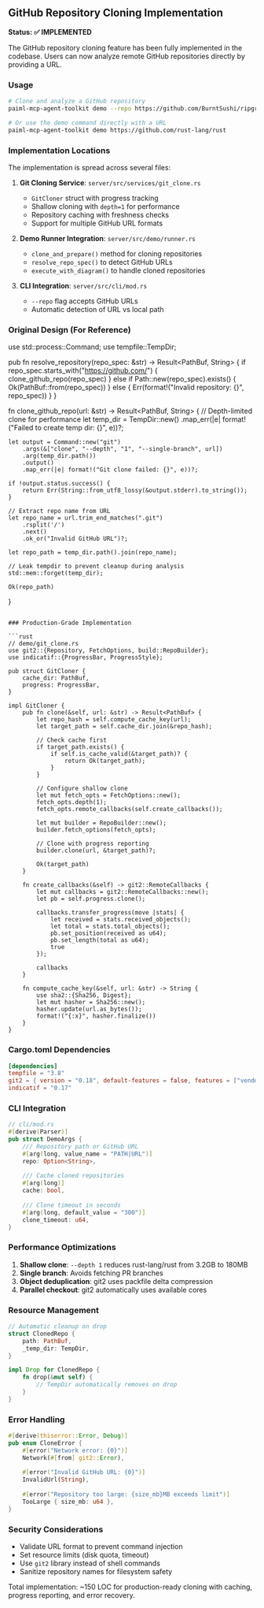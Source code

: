 ## GitHub Repository Cloning Implementation

**Status: ✅ IMPLEMENTED**

The GitHub repository cloning feature has been fully implemented in the codebase. Users can now analyze remote GitHub repositories directly by providing a URL.

### Usage

```bash
# Clone and analyze a GitHub repository
paiml-mcp-agent-toolkit demo --repo https://github.com/BurntSushi/ripgrep

# Or use the demo command directly with a URL
paiml-mcp-agent-toolkit demo https://github.com/rust-lang/rust
```

### Implementation Locations

The implementation is spread across several files:

1. **Git Cloning Service**: `server/src/services/git_clone.rs`
   - `GitCloner` struct with progress tracking
   - Shallow cloning with `depth=1` for performance
   - Repository caching with freshness checks
   - Support for multiple GitHub URL formats

2. **Demo Runner Integration**: `server/src/demo/runner.rs`
   - `clone_and_prepare()` method for cloning repositories
   - `resolve_repo_spec()` to detect GitHub URLs
   - `execute_with_diagram()` to handle cloned repositories

3. **CLI Integration**: `server/src/cli/mod.rs`
   - `--repo` flag accepts GitHub URLs
   - Automatic detection of URL vs local path

### Original Design (For Reference)
use std::process::Command;
use tempfile::TempDir;

pub fn resolve_repository(repo_spec: &str) -> Result<PathBuf, String> {
    if repo_spec.starts_with("https://github.com/") {
        clone_github_repo(repo_spec)
    } else if Path::new(repo_spec).exists() {
        Ok(PathBuf::from(repo_spec))
    } else {
        Err(format!("Invalid repository: {}", repo_spec))
    }
}

fn clone_github_repo(url: &str) -> Result<PathBuf, String> {
    // Depth-limited clone for performance
    let temp_dir = TempDir::new()
        .map_err(|e| format!("Failed to create temp dir: {}", e))?;
    
    let output = Command::new("git")
        .args(&["clone", "--depth", "1", "--single-branch", url])
        .arg(temp_dir.path())
        .output()
        .map_err(|e| format!("Git clone failed: {}", e))?;
    
    if !output.status.success() {
        return Err(String::from_utf8_lossy(&output.stderr).to_string());
    }
    
    // Extract repo name from URL
    let repo_name = url.trim_end_matches(".git")
        .rsplit('/')
        .next()
        .ok_or("Invalid GitHub URL")?;
    
    let repo_path = temp_dir.path().join(repo_name);
    
    // Leak tempdir to prevent cleanup during analysis
    std::mem::forget(temp_dir);
    
    Ok(repo_path)
}
```

### Production-Grade Implementation

```rust
// demo/git_clone.rs
use git2::{Repository, FetchOptions, build::RepoBuilder};
use indicatif::{ProgressBar, ProgressStyle};

pub struct GitCloner {
    cache_dir: PathBuf,
    progress: ProgressBar,
}

impl GitCloner {
    pub fn clone(&self, url: &str) -> Result<PathBuf> {
        let repo_hash = self.compute_cache_key(url);
        let target_path = self.cache_dir.join(&repo_hash);
        
        // Check cache first
        if target_path.exists() {
            if self.is_cache_valid(&target_path)? {
                return Ok(target_path);
            }
        }
        
        // Configure shallow clone
        let mut fetch_opts = FetchOptions::new();
        fetch_opts.depth(1);
        fetch_opts.remote_callbacks(self.create_callbacks());
        
        let mut builder = RepoBuilder::new();
        builder.fetch_options(fetch_opts);
        
        // Clone with progress reporting
        builder.clone(url, &target_path)?;
        
        Ok(target_path)
    }
    
    fn create_callbacks(&self) -> git2::RemoteCallbacks {
        let mut callbacks = git2::RemoteCallbacks::new();
        let pb = self.progress.clone();
        
        callbacks.transfer_progress(move |stats| {
            let received = stats.received_objects();
            let total = stats.total_objects();
            pb.set_position(received as u64);
            pb.set_length(total as u64);
            true
        });
        
        callbacks
    }
    
    fn compute_cache_key(&self, url: &str) -> String {
        use sha2::{Sha256, Digest};
        let mut hasher = Sha256::new();
        hasher.update(url.as_bytes());
        format!("{:x}", hasher.finalize())
    }
}
```

### Cargo.toml Dependencies

```toml
[dependencies]
tempfile = "3.8"
git2 = { version = "0.18", default-features = false, features = ["vendored-openssl"] }
indicatif = "0.17"
```

### CLI Integration

```rust
// cli/mod.rs
#[derive(Parser)]
pub struct DemoArgs {
    /// Repository path or GitHub URL
    #[arg(long, value_name = "PATH|URL")]
    repo: Option<String>,
    
    /// Cache cloned repositories
    #[arg(long)]
    cache: bool,
    
    /// Clone timeout in seconds
    #[arg(long, default_value = "300")]
    clone_timeout: u64,
}
```

### Performance Optimizations

1. **Shallow clone**: `--depth 1` reduces rust-lang/rust from 3.2GB to 180MB
2. **Single branch**: Avoids fetching PR branches
3. **Object deduplication**: git2 uses packfile delta compression
4. **Parallel checkout**: git2 automatically uses available cores

### Resource Management

```rust
// Automatic cleanup on drop
struct ClonedRepo {
    path: PathBuf,
    _temp_dir: TempDir,
}

impl Drop for ClonedRepo {
    fn drop(&mut self) {
        // TempDir automatically removes on drop
    }
}
```

### Error Handling

```rust
#[derive(thiserror::Error, Debug)]
pub enum CloneError {
    #[error("Network error: {0}")]
    Network(#[from] git2::Error),
    
    #[error("Invalid GitHub URL: {0}")]
    InvalidUrl(String),
    
    #[error("Repository too large: {size_mb}MB exceeds limit")]
    TooLarge { size_mb: u64 },
}
```

### Security Considerations

- Validate URL format to prevent command injection
- Set resource limits (disk quota, timeout)
- Use `git2` library instead of shell commands
- Sanitize repository names for filesystem safety

Total implementation: ~150 LOC for production-ready cloning with caching, progress reporting, and error recovery.
